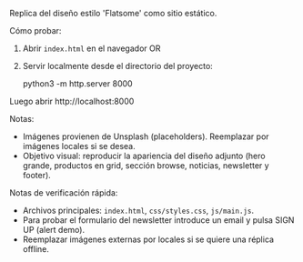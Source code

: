Replica del diseño estilo 'Flatsome' como sitio estático.

Cómo probar:

1. Abrir `index.html` en el navegador OR
2. Servir localmente desde el directorio del proyecto:

   python3 -m http.server 8000

Luego abrir http://localhost:8000

Notas:
- Imágenes provienen de Unsplash (placeholders). Reemplazar por imágenes locales si se desea.
- Objetivo visual: reproducir la apariencia del diseño adjunto (hero grande, productos en grid, sección browse, noticias, newsletter y footer).

Notas de verificación rápida:
- Archivos principales: `index.html`, `css/styles.css`, `js/main.js`.
- Para probar el formulario del newsletter introduce un email y pulsa SIGN UP (alert demo).
- Reemplazar imágenes externas por locales si se quiere una réplica offline.